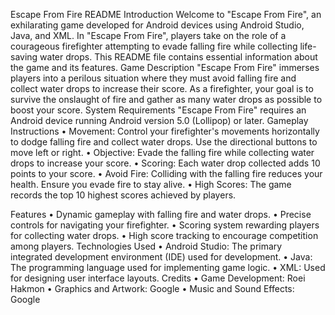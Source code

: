    Escape From Fire README Introduction
Welcome to "Escape From Fire", an exhilarating game developed for Android devices using Android Studio, Java, and XML. In "Escape From Fire", players take on the role of a courageous firefighter attempting to evade falling fire while collecting life-saving water drops. This README file contains essential information about the game and its features.
Game Description
"Escape From Fire" immerses players into a perilous situation where they must avoid falling fire and collect water drops to increase their score. As a firefighter, your goal is to survive the onslaught of fire and gather as many water drops as possible to boost your score.
System Requirements
"Escape From Fire" requires an Android device running Android version 5.0 (Lollipop) or later.
Gameplay Instructions
• Movement: Control your firefighter's movements horizontally to dodge falling fire and collect water drops. Use the directional buttons to move left or right.
• Objective: Evade the falling fire while collecting water drops to increase your
score.
• Scoring: Each water drop collected adds 10 points to your score.
• Avoid Fire: Colliding with the falling fire reduces your health. Ensure you evade
fire to stay alive.
• High Scores: The game records the top 10 highest scores achieved by players.
                
Features
• Dynamic gameplay with falling fire and water drops.
• Precise controls for navigating your firefighter.
• Scoring system rewarding players for collecting water drops.
• High score tracking to encourage competition among players.
Technologies Used
• Android Studio: The primary integrated development environment (IDE) used for development.
• Java: The programming language used for implementing game logic.
• XML: Used for designing user interface layouts.
Credits
• Game Development: Roei Hakmon
• Graphics and Artwork: Google
• Music and Sound Effects: Google
                
